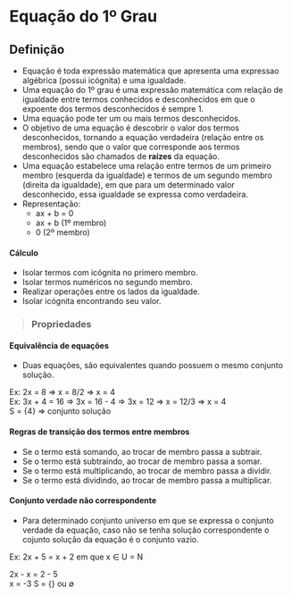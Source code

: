 # Equação do 1º Grau

## Definição
* Equação é toda expressão matemática que apresenta uma expressao algébrica (possui icógnita) e uma igualdade.
* Uma equação do 1º grau é uma expressão matemática com relação de igualdade entre termos conhecidos e desconhecidos em que o expoente dos termos desconhecidos é sempre 1.
* Uma equação pode ter um ou mais termos desconhecidos.
* O objetivo de uma equação é descobrir o valor dos termos desconhecidos, tornando a equação verdadeira (relação entre os membros), sendo que o valor que corresponde aos termos desconhecidos são chamados de **raízes** da equação.
* Uma equação estabelece uma relação entre termos de um primeiro membro (esquerda da igualdade) e termos de um segundo membro (direita da igualdade), em que para um determinado valor desconhecido, essa igualdade se expressa como verdadeira.
* Representação:
  - ax + b = 0
  - ax + b (1º membro)
  - 0 (2º membro)

#### Cálculo
* Isolar termos com icógnita no primero membro.
* Isolar termos numéricos no segundo membro.
* Realizar operações entre os lados da igualdade.
* Isolar icógnita encontrando seu valor.

> ### Propriedades

#### Equivalência de equações
* Duas equações, são equivalentes quando possuem o mesmo conjunto solução.

Ex: 2x = 8  => x = 8/2 => x = 4  
Ex: 3x + 4 = 16 => 3x = 16 - 4 => 3x = 12 => x = 12/3 => x = 4  
S = {4} => conjunto solução

#### Regras de transição dos termos entre membros
- Se o termo está somando, ao trocar de membro passa a subtrair.
- Se o termo está subtraindo, ao trocar de membro passa a somar.
- Se o termo está multiplicando, ao trocar de membro passa a dividir.
- Se o termo está dividindo, ao trocar de membro passa a multiplicar.

#### Conjunto verdade não correspondente
* Para determinado conjunto universo em que se expressa o conjunto verdade da equação, caso não se tenha solução correspondente o cojunto solução da equação é o conjunto vazio.

Ex: 2x + 5 = x + 2  em que x ∈ U = N  

2x - x = 2 - 5  
x = -3
S = {} ou ∅